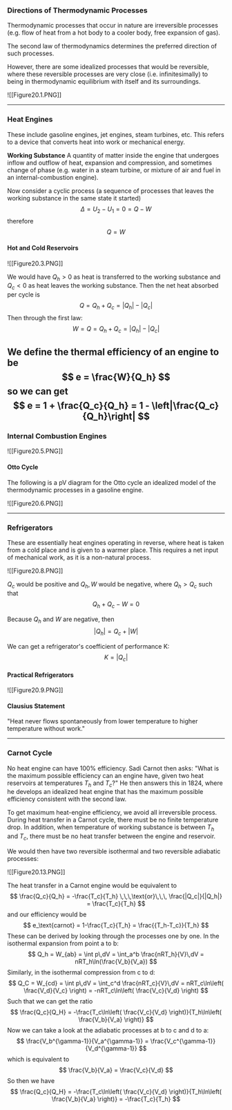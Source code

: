### Directions of Thermodynamic Processes
Thermodynamic processes that occur in nature are irreversible processes (e.g. flow of heat from a hot body to a cooler body, free expansion of gas).

The second law of thermodynamics determines the preferred direction of such processes.

However, there are some idealized processes that would be reversible, where these reversible processes are very close (i.e. infinitesimally) to being in thermodynamic equilibrium with itself and its surroundings.

![[Figure20.1.PNG]]

---
### Heat Engines
These include gasoline engines, jet engines, steam turbines, etc. This refers to a device that converts heat into work or mechanical energy.

**Working Substance**
A quantity of matter inside the engine that undergoes inflow and outflow of heat, expansion and compression, and sometimes change of phase (e.g. water in a steam turbine, or mixture of air and fuel in an internal-combustion engine).

Now consider a cyclic process (a sequence of processes that leaves the working substance in the same state it started)
$$
\Delta = U_2-U_1 = 0 = Q-W
$$
therefore
$$
Q = W
$$
#### Hot and Cold Reservoirs
![[Figure20.3.PNG]]

We would have $Q_h > 0$ as heat is transferred to the working substance and $Q_c < 0$ as heat leaves the working substance. Then the net heat absorbed per cycle is
$$
Q = Q_h + Q_c = |Q_h| - |Q_c|
$$
Then through the first law:
$$
W = Q = Q_h + Q_c = |Q_h| - |Q_c|
$$

We define the thermal efficiency of an engine to be
$$
e = \frac{W}{Q_h}
$$
so we can get
$$
e = 1 + \frac{Q_c}{Q_h} = 1 - \left|\frac{Q_c}{Q_h}\right|
$$
---
### Internal Combustion Engines
![[Figure20.5.PNG]]
#### Otto Cycle
The following is a pV diagram for the Otto cycle an idealized model of the thermodynamic processes in a gasoline engine.

![[Figure20.6.PNG]]

---
### Refrigerators
These are essentially heat engines operating in reverse, where heat is taken from a cold place and is given to a warmer place. This requires a net input of mechanical work, as it is a non-natural process.

![[Figure20.8.PNG]]

$Q_c$ would be positive and $Q_h, W$ would be negative, where $Q_h > Q_c$ such that
$$
Q_h + Q_c - W = 0
$$

Because $Q_h$ and $W$ are negative, then
$$
|Q_h| = Q_c + |W|
$$

We can get a refrigerator's coefficient of performance K:
$$
K = \left|Q_c\right|
$$
#### Practical Refrigerators
![[Figure20.9.PNG]]

#### Clausius Statement
"Heat never flows spontaneously from lower temperature to higher temperature without work."

---
### Carnot Cycle
No heat engine can have 100% efficiency.
Sadi Carnot then asks: "What is the maximum possible efficiency can an engine have, given two heat reservoirs at temperatures $T_h$ and $T_c$?" He then answers this in 1824, where he develops an idealized heat engine that has the maximum possible efficiency consistent with the second law.

To get maximum heat-engine efficiency, we avoid all irreversible process. During heat transfer in a Carnot cycle, there must be no finite temperature drop. In addition, when temperature of working substance is between $T_h$ and $T_c$, there must be no heat transfer between the engine and reservoir.

We would then have two reversible isothermal and two reversible adiabatic processes:

![[Figure20.13.PNG]]

The heat transfer in a Carnot engine would be equivalent to
$$
\frac{Q_c}{Q_h} = -\frac{T_c}{T_h} \,\,\,\text{or}\,\,\, \frac{|Q_c|}{|Q_h|} = \frac{T_c}{T_h}
$$
and our efficiency would be
$$
e_\text{carnot} = 1-\frac{T_c}{T_h} = \frac{{T_h-T_c}}{T_h}
$$
These can be derived by looking through the  processes one by one.
In the isothermal expansion from point a to b:
$$
Q_h = W_{ab} = \int p\,dV = \int_a^b \frac{nRT_h}{V}\,dV = nRT_h\ln(\frac{V_b}{V_a})
$$
Similarly, in the isothermal compression from c to d:
$$
Q_C = W_{cd} = \int p\,dV = \int_c^d \frac{nRT_c}{V}\,dV = nRT_c\ln\left( \frac{V_d}{V_c} \right) = -nRT_c\ln\left( \frac{V_c}{V_d} \right)
$$
Such that we can get the ratio
$$
\frac{Q_c}{Q_H} = -\frac{T_c\ln\left( \frac{V_c}{V_d} \right)}{T_h\ln\left( \frac{V_b}{V_a} \right)}
$$
Now we can take a look at the adiabatic processes at b to c and d to a:
$$
\frac{V_b^{\gamma-1}}{V_a^{\gamma-1}} = \frac{V_c^{\gamma-1}}{V_d^{\gamma-1}}
$$
which is equivalent to
$$
\frac{V_b}{V_a} = \frac{V_c}{V_d}
$$
So then we have
$$
\frac{Q_c}{Q_H} = -\frac{T_c\ln\left( \frac{V_c}{V_d} \right)}{T_h\ln\left( \frac{V_b}{V_a} \right)} = -\frac{T_c}{T_h}
$$